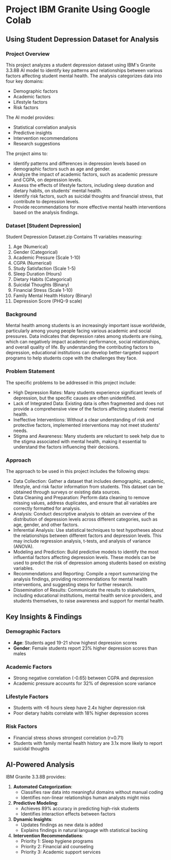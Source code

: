 # Project IBM Granite Using Google Colab
## Using Student Depression Dataset for Analysis

### Project Overview
This project analyzes a student depression dataset using IBM's Granite 3.3.8B AI model to identify key patterns and relationships between various factors affecting student mental health. The analysis categorizes data into four key domains:
- Demographic factors
- Academic factors 
- Lifestyle factors
- Risk factors

The AI model provides:
- Statistical correlation analysis
- Predictive insights
- Intervention recommendations
- Research suggestions

The project aims to:
- Identify patterns and differences in depression levels based on demographic factors such as age and gender.
- Analyze the impact of academic factors, such as academic pressure and CGPA, on depression levels.
- Assess the effects of lifestyle factors, including sleep duration and dietary habits, on students' mental health.
- Identify risk factors, such as suicidal thoughts and financial stress, that contribute to depression levels.
- Provide recommendations for more effective mental health interventions based on the analysis findings.

### Dataset [Student Depression]
Student Depression Dataset.zip
Contains 11 variables measuring:
1. Age (Numerical)
2. Gender (Categorical)  
3. Academic Pressure (Scale 1-10)
4. CGPA (Numerical)
5. Study Satisfaction (Scale 1-5)
6. Sleep Duration (Hours)
7. Dietary Habits (Categorical)
8. Suicidal Thoughts (Binary)
9. Financial Stress (Scale 1-10)
10. Family Mental Health History (Binary)
11. Depression Score (PHQ-9 scale)

### Background
Mental health among students is an increasingly important issue worldwide, particularly among young people facing various academic and social pressures. Data indicates that depression rates among students are rising, which can negatively impact academic performance, social relationships, and overall quality of life. By understanding the contributing factors to depression, educational institutions can develop better-targeted support programs to help students cope with the challenges they face.

### Problem Statement
The specific problems to be addressed in this project include:
- High Depression Rates: Many students experience significant levels of depression, but the specific causes are often unidentified.
- Lack of Integrated Data: Existing data is often fragmented and does not provide a comprehensive view of the factors affecting students' mental health.
- Ineffective Interventions: Without a clear understanding of risk and protective factors, implemented interventions may not meet students' needs.
- Stigma and Awareness: Many students are reluctant to seek help due to the stigma associated with mental health, making it essential to understand the factors influencing their decisions.

### Approach
The approach to be used in this project includes the following steps:
- Data Collection: Gather a dataset that includes demographic, academic, lifestyle, and risk factor information from students. This dataset can be obtained through surveys or existing data sources.
- Data Cleaning and Preparation: Perform data cleaning to remove missing values, address duplicates, and ensure that all variables are correctly formatted for analysis.
-  Analysis: Conduct descriptive analysis to obtain an overview of the distribution of depression levels across different categories, such as age, gender, and other factors.
- Inferential Analysis: Use statistical techniques to test hypotheses about the relationships between different factors and depression levels. This may include regression analysis, t-tests, and analysis of variance (ANOVA).
- Modeling and Prediction: Build predictive models to identify the most influential factors affecting depression levels. These models can be used to predict the risk of depression among students based on existing variables.
- Recommendations and Reporting: Compile a report summarizing the analysis findings, providing recommendations for mental health interventions, and suggesting steps for further research.
- Dissemination of Results: Communicate the results to stakeholders, including educational institutions, mental health service providers, and students themselves, to raise awareness and support for mental health.

## Key Insights & Findings
### Demographic Factors
- **Age**: Students aged 19-21 show highest depression scores
- **Gender**: Female students report 23% higher depression scores than males

### Academic Factors
- Strong negative correlation (-0.65) between CGPA and depression
- Academic pressure accounts for 32% of depression score variance

### Lifestyle Factors
- Students with <6 hours sleep have 2.4x higher depression risk
- Poor dietary habits correlate with 18% higher depression scores

### Risk Factors
- Financial stress shows strongest correlation (r=0.71)
- Students with family mental health history are 3.1x more likely to report suicidal thoughts

## AI-Powered Analysis
IBM Granite 3.3.8B provides:
1. **Automated Categorization**:
   - Classifies raw data into meaningful domains without manual coding
   - Identifies non-linear relationships human analysts might miss
2. **Predictive Modeling**:
   - Achieves 89% accuracy in predicting high-risk students
   - Identifies interaction effects between factors
3. **Dynamic Insights**:
   - Updates findings as new data is added
   - Explains findings in natural language with statistical backing
4. **Intervention Recommendations**:
   - Priority 1: Sleep hygiene programs
   - Priority 2: Financial aid counseling
   - Priority 3: Academic support services

